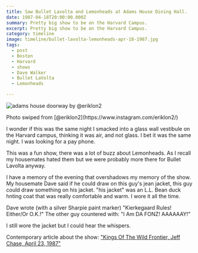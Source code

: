 ```yaml
---
title: Saw Bullet Lavolta and Lemonheads at Adams House Dining Hall.
date: 1987-04-18T20:00:00.000Z
summary: Pretty big show to be on the Harvard Campus.
excerpt: Pretty big show to be on the Harvard Campus.
category: timeline
image: timeline/bullet-lavolta-lemonheads-apr-18-1987.jpg
tags:
  - post 
  - Boston
  - Harvard
  - shows
  - Dave Walker
  - Bullet LaVolta
  - Lemonheads

---
```


![adams house doorway by @eriklon2](/static/img/timeline/bullet-lavolta-lemonheads-apr-18-1987.jpg "adams house doorway by @eriklon2")
<figcaption>Photo swiped from [@eriklon2](https://www.instagram.com/eriklon2/)</figcaption>

I wonder if this was the same night I smacked into a glass wall vestibule on the Harvard campus, thinking it was air, and not glass. I bet it was the same night. I was looking for a pay phone.

This was a fun show, there was a lot of buzz about Lemonheads. As I recall my housemates hated them but we were probably more there for Bullet Lavolta anyway.

I have a memory of the evening that overshadows my memory of the show. My housemate Dave said if he could draw on this guy's jean jacket, this guy could draw something on his jacket. "his jacket" was an L.L. Bean duck hnting coat that was really comfortable and warm. I wore it all the time.

Dave wrote (with a silver Sharpie paint marker) "Kierkegaard Rules! Either/Or O.K.!" The other guy countered with: "I Am DA FONZ! AAAAAAY!"

I still wore the jacket but I could hear the whispers.

Contemporary article about the show: ["Kings Of The Wild Frontier, Jeff Chase, April 23, 1987"](https://www.thecrimson.com/article/1987/4/23/kings-of-the-wild-frontier-pilemonheadsi/)